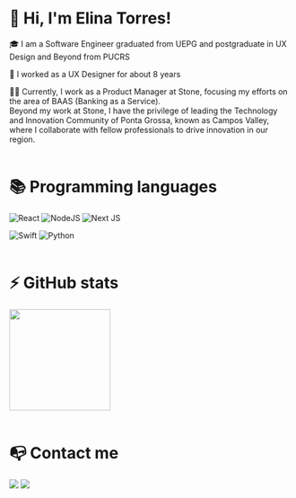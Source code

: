# 👋 Hi, I'm Elina Torres!

🎓 I am a Software Engineer graduated from UEPG and postgraduate in UX Design and Beyond from PUCRS

🔎 I worked as a UX Designer for about 8 years

👩‍💻 Currently, I work as a Product Manager at Stone, focusing my efforts on the area of BAAS (Banking as a Service).<br>
Beyond my work at Stone, I have the privilege of leading the Technology and Innovation Community of Ponta Grossa, known as Campos Valley, where I collaborate with fellow professionals to drive innovation in our region.
<br><br>

# 📚 Programming languages

![React](https://img.shields.io/badge/react-%2320232a.svg?style=for-the-badge&logo=react&logoColor=%2361DAFB) 
![NodeJS](https://img.shields.io/badge/node.js-6DA55F?style=for-the-badge&logo=node.js&logoColor=white) 
![Next JS](https://img.shields.io/badge/Next-black?style=for-the-badge&logo=next.js&logoColor=white) 


![Swift](https://img.shields.io/badge/swift-F54A2A?style=for-the-badge&logo=swift&logoColor=white)
![Python](https://img.shields.io/badge/python-3670A0?style=for-the-badge&logo=python&logoColor=ffdd54)
<br>
<br>

# ⚡ GitHub stats

<div>
  <a href="https://github.com/elinatorresn">
    <img height="180em" src="https://github-readme-stats.vercel.app/api/top-langs/?username=elinatorresn&layout=compact&langs_count=7&theme=dracula"/>
  </a>
</div>
<br>

# 📭 Contact me

<div>
  <a href="https://www.linkedin.com/in/elina-torres/" target="_blank"><img src="https://img.shields.io/badge/-LinkedIn-%230077B5?style=for-the-badge&logo=linkedin&logoColor=white" target="_blank"></a>
  <a href="https://instagram.com/elinatorresn" target="_blank"><img src="https://img.shields.io/badge/-Instagram-%23E4405F?style=for-the-badge&logo=instagram&logoColor=white" target="_blank"></a>
</div>
